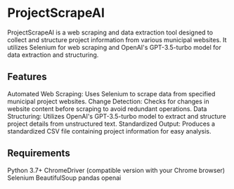 # ProjectScrapeAI

ProjectScrapeAI is a web scraping and data extraction tool designed to collect and structure project information from various municipal websites. It utilizes Selenium for web scraping and OpenAI's GPT-3.5-turbo model for data extraction and structuring.

## Features

Automated Web Scraping: Uses Selenium to scrape data from specified municipal project websites.
Change Detection: Checks for changes in website content before scraping to avoid redundant operations.
Data Structuring: Utilizes OpenAI's GPT-3.5-turbo model to extract and structure project details from unstructured text.
Standardized Output: Produces a standardized CSV file containing project information for easy analysis.
## Requirements

Python 3.7+
ChromeDriver (compatible version with your Chrome browser)
Selenium
BeautifulSoup
pandas
openai
